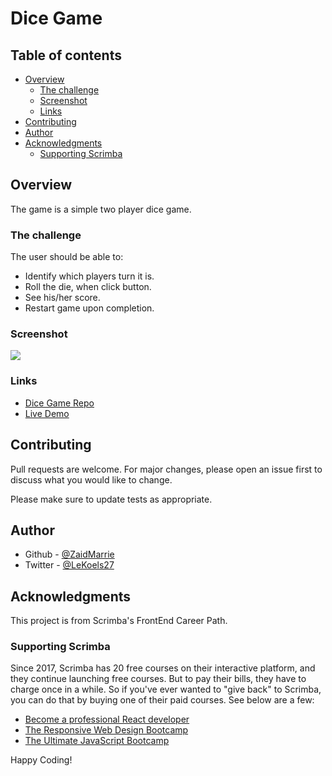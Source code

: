 # Dice Game 

## Table of contents

- [Overview](#overview)
  - [The challenge](#the-challenge)
  - [Screenshot](#screenshot)
  - [Links](#links)
- [Contributing](#contributing)
- [Author](#author)
- [Acknowledgments](#acknowledgments)
  - [Supporting Scrimba](#supporting-scrimba)

## Overview

The game is a simple two player dice game.

### The challenge

The user should be able to:

- Identify which players turn it is.
- Roll the die, when click button.
- See his/her score.
- Restart game upon completion.

### Screenshot

![](./screenshot.jpg)


### Links

- [Dice Game Repo](https://github.com/ZaidMarrie/dice-game)
- [Live Demo](https://zaidmarrie.github.io/dice-game/)

## Contributing

Pull requests are welcome. For major changes, please open an issue first to discuss what you would like to change.

Please make sure to update tests as appropriate.

## Author

- Github - [@ZaidMarrie](https://github.com/ZaidMarrie)
- Twitter - [@LeKoels27](https://twitter.com/LeKoels27)

## Acknowledgments

This project is from Scrimba's FrontEnd Career Path. 

### Supporting Scrimba

Since 2017, Scrimba has 20 free courses on their interactive platform, and they 
continue launching free courses. But to pay their bills, they have to charge once
in a while. So if you've ever wanted to "give back" to Scrimba, you can do that by buying 
one of their paid courses. See below are a few:

- [Become a professional React developer](https://scrimba.com/course/greact)
- [The Responsive Web Design Bootcamp](https://scrimba.com/course/gresponsive)
- [The Ultimate JavaScript Bootcamp](https://scrimba.com/course/gjavascript) 

Happy Coding!